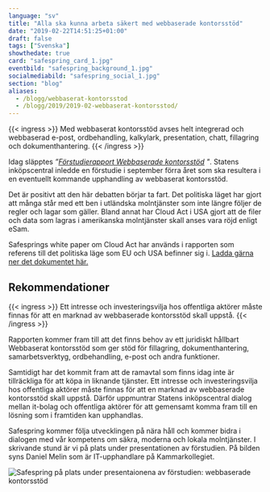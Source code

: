 ```yaml
---
language: "sv"
title: "Alla ska kunna arbeta säkert med webbaserade kontorsstöd"
date: "2019-02-22T14:51:25+01:00"
draft: false
tags: ["Svenska"]
showthedate: true
card: "safespring_card_1.jpg"
eventbild: "safespring_background_1.jpg"
socialmediabild: "safespring_social_1.jpg"
section: "blog"
aliases:
  - /blogg/webbaserat-kontorsstod
  - /blogg/2019/2019-02-webbaserat-kontorsstod/
---
```


{{< ingress >}}
Med webbaserat kontorsstöd avses helt integrerad och webbaserad e-post, ordbehandling, kalkylark, presentation, chatt, fillagring och dokumenthantering.
{{< /ingress >}}

Idag släpptes _”[Förstudierapport Webbaserade kontorsstöd](https://www.avropa.se/globalassets/forstudierapporter-vt--it/forstudierapport-webbaserat-kontorsstod2.pdf?_t_id=1B2M2Y8AsgTpgAmY7PhCfg%3d%3d&_t_q=%22forstudierapport-webbaserat-kontorsstod%22&_t_tags=language%3asv%2csiteid%3a95d515a5-23ca-47bf-87a9-07b10d8ac360&_t_ip=109.238.132.56&_t_hit.id=Avropa_Core_Models_Media_GenericMedia/_ba5d22e5-3a3a-4719-a772-ee0e89e9f617&_t_hit.pos=1) "_. Statens inköpscentral inledde en förstudie i september förra året som ska resultera i en eventuellt kommande upphandling av webbaserat kontorsstöd.

Det är positivt att den här debatten börjar ta fart. Det politiska läget har gjort att många står med ett ben i utländska molntjänster som inte längre följer de regler och lagar som gäller. Bland annat har Cloud Act i USA gjort att de filer och data som lagras i amerikanska molntjänster skall anses vara röjd enligt eSam.

Safesprings white paper om Cloud Act har används i rapporten som referens till det politiska läge som EU och USA befinner sig i. [Ladda gärna ner det dokumentet här.](/whitepaper/cloudact/)

## Rekommendationer

{{< ingress >}}
Ett intresse och investeringsvilja hos offentliga aktörer måste finnas för att en marknad av webbaserade kontorsstöd skall uppstå.
{{< /ingress >}}

Rapporten kommer fram till att det finns behov av ett juridiskt hållbart Webbaserat kontorsstöd som ger stöd för fillagring, dokumenthantering, samarbetsverktyg, ordbehandling, e-post och andra funktioner.

Samtidigt har det kommit fram att de ramavtal som finns idag inte är tillräckliga för att köpa in liknande tjänster. Ett intresse och investeringsvilja hos offentliga aktörer måste finnas för att en marknad av webbaserade kontorsstöd skall uppstå. Därför uppmuntrar Statens inköpscentral dialog mellan it-bolag och offentliga aktörer för att gemensamt komma fram till en lösning som i framtiden kan upphandlas.

Safespring kommer följa utvecklingen på nära håll och kommer bidra i dialogen med vår kompetens om säkra, moderna och lokala molntjänster. I skrivande stund är vi på plats under presentationen av förstudien. På bilden syns Daniel Melin som är IT-upphandlare på Kammarkollegiet.

![Safespring på plats under presentaionena av förstudien: webbaserade kontorsstöd](/blogg/images/safespring-webbaserat-kontorsstod.jpg)
